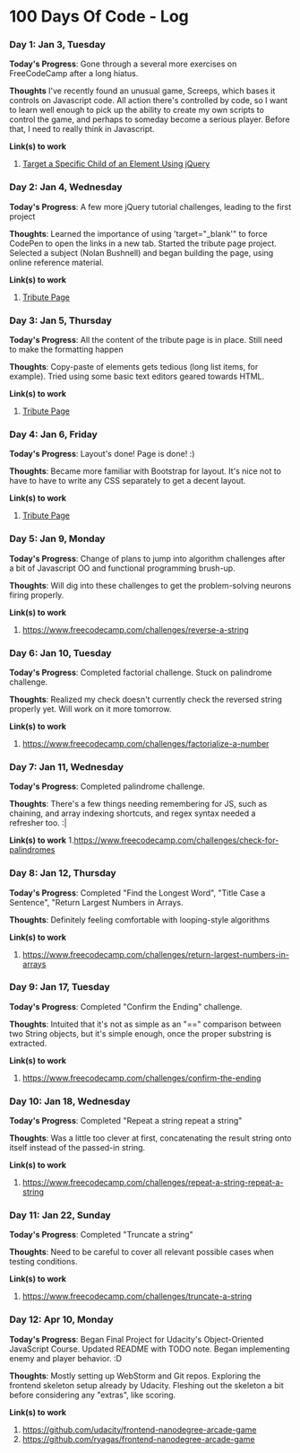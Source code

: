# 100 Days Of Code - Log

<!--
### Day 0: February 30, 2016 (Example 1)
##### (delete me or comment me out)

**Today's Progress**: Fixed CSS, worked on canvas functionality for the app.

**Thoughts:** I really struggled with CSS, but, overall, I feel like I am slowly getting better at it. Canvas is still new for me, but I managed to figure out some basic functionality.

**Link to work:** [Calculator App](http://www.example.com)

### Day 0: February 30, 2016 (Example 2)
##### (delete me or comment me out)

**Today's Progress**: Fixed CSS, worked on canvas functionality for the app.

**Thoughts**: I really struggled with CSS, but, overall, I feel like I am slowly getting better at it. Canvas is still new for me, but I managed to figure out some basic functionality.

**Link(s) to work**: [Calculator App](http://www.example.com)
-->


### Day 1: Jan 3, Tuesday

**Today's Progress**: Gone through a several more exercises on FreeCodeCamp after a long hiatus.

**Thoughts** I've recently found an unusual game, Screeps, which bases it controls on Javascript code. All action there's controlled by code, so I want to learn well enough to pick up the ability to create my own scripts to control the game, and perhaps to someday become a serious player. Before that, I need to really think in Javascript.

**Link(s) to work**
1. [Target a Specific Child of an Element Using jQuery](https://www.freecodecamp.com/challenges/target-a-specific-child-of-an-element-using-jquery)


### Day 2: Jan 4, Wednesday

**Today's Progress**: A few more jQuery tutorial challenges, leading to the first project

**Thoughts**: Learned the importance of using 'target="_blank'" to force CodePen to open the links in a new tab. Started the tribute page project. Selected a subject (Nolan Bushnell) and began building the page, using online reference material.

**Link(s) to work**
1. [Tribute Page](http://codepen.io/ryagas/pen/dNPvOm)

### Day 3: Jan 5, Thursday

**Today's Progress**: All the content of the tribute page is in place. Still need to make the formatting happen

**Thoughts**: Copy-paste of elements gets tedious (long list items, for example). Tried using some basic text editors geared towards HTML.

**Link(s) to work**
1. [Tribute Page](http://codepen.io/ryagas/pen/dNPvOm)

### Day 4: Jan 6, Friday

**Today's Progress**: Layout's done! Page is done! :)

**Thoughts**: Became more familiar with Bootstrap for layout. It's nice not to have to have to write any CSS separately to get a decent layout.

**Link(s) to work**
1. [Tribute Page](http://codepen.io/ryagas/pen/dNPvOm)

### Day 5: Jan 9, Monday

**Today's Progress**: Change of plans to jump into algorithm challenges after a bit of Javascript OO and functional programming brush-up.

**Thoughts**: Will dig into these challenges to get the problem-solving neurons firing properly.

**Link(s) to work**
1. https://www.freecodecamp.com/challenges/reverse-a-string

### Day 6: Jan 10, Tuesday

**Today's Progress**: Completed factorial challenge. Stuck on palindrome challenge.

**Thoughts**: Realized my check doesn't currently check the reversed string properly yet. Will work on it more tomorrow.

**Link(s) to work**
1. https://www.freecodecamp.com/challenges/factorialize-a-number

### Day 7: Jan 11, Wednesday

**Today's Progress**: Completed palindrome challenge.

**Thoughts**: There's a few things needing remembering for JS, such as chaining, and array indexing shortcuts, and regex syntax needed a refresher too. :|

**Link(s) to work**
1.https://www.freecodecamp.com/challenges/check-for-palindromes

### Day 8: Jan 12, Thursday

**Today's Progress**: Completed "Find the Longest Word", "Title Case a Sentence", "Return Largest Numbers in Arrays.

**Thoughts**: Definitely feeling comfortable with looping-style algorithms

**Link(s) to work**
1. https://www.freecodecamp.com/challenges/return-largest-numbers-in-arrays

### Day 9: Jan 17, Tuesday

**Today's Progress**: Completed "Confirm the Ending" challenge.

**Thoughts**: Intuited that it's not as simple as an "==" comparison between two String objects, but it's simple enough, once the proper substring is extracted.

**Link(s) to work**
1. https://www.freecodecamp.com/challenges/confirm-the-ending

### Day 10: Jan 18, Wednesday

**Today's Progress**: Completed "Repeat a string repeat a string"

**Thoughts**: Was a little too clever at first, concatenating the result string onto itself instead of the passed-in string.

**Link(s) to work**
1. https://www.freecodecamp.com/challenges/repeat-a-string-repeat-a-string

### Day 11: Jan 22, Sunday

**Today's Progress**: Completed "Truncate a string"

**Thoughts**: Need to be careful to cover all relevant possible cases when testing conditions.

**Link(s) to work**
1. https://www.freecodecamp.com/challenges/truncate-a-string

### Day 12: Apr 10, Monday

**Today's Progress**: Began Final Project for Udacity's Object-Oriented JavaScript Course. Updated README with TODO note. Began implementing enemy and player behavior. :D

**Thoughts**: Mostly setting up WebStorm and Git repos. Exploring the frontend skeleton setup already by Udacity. Fleshing out the skeleton a bit before considering any "extras", like scoring.

**Link(s) to work**
1. https://github.com/udacity/frontend-nanodegree-arcade-game
2. https://github.com/ryagas/frontend-nanodegree-arcade-game

